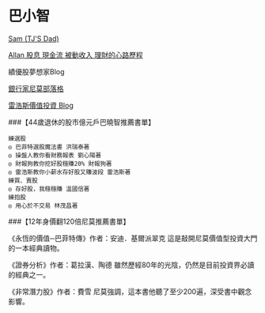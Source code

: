 # 巴小智

[Sam (TJ'S Dad)](http://tjdad.blogspot.tw/2014/07/blog-post_18.html)

[Allan 股息 現金流 被動收入 理財的心路歷程](http://allanlin998.blogspot.tw/)

績優股夢想家Blog

[銀行家尼莫部落格](http://nemochan.statementdog.com/)

[雷浩斯價值投資 Blog](http://redhouse.statementdog.com/)


###【44歲退休的股市億元戶巴曉智推薦書單】

```
練選股
◎ 巴菲特選股魔法書 洪瑞泰著
◎ 操盤人教你看財務報表 劉心陽著
◎ 財報狗教你挖好股穩賺20% 財報狗著
◎ 雷浩斯教你小薪水存好股又賺波段 雷浩斯著
練買、賣股
◎ 存好股，我穩穩賺 溫國信著
練抱股
◎ 用心於不交易 林茂昌著
```
###【12年身價翻120倍尼莫推薦書單】

《永恆的價值─巴菲特傳》作者：安迪．基爾派翠克
這是敲開尼莫價值型投資大門的一本經典讀物。

《證券分析》作者：葛拉漢、陶德
雖然歷經80年的光陰，仍然是目前投資界必讀的經典之一。

《非常潛力股》作者：費雪
尼莫強調，這本書他聽了至少200遍，深受書中觀念影響。
